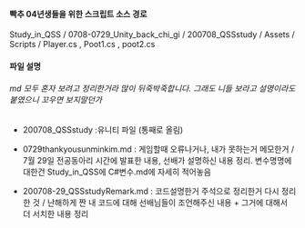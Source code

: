 #### 빡추 04년생들을 위한 스크립트 소스 경로

Study_in_QSS / 0708-0729_Unity_back_chi_gi / 200708_QSSstudy / Assets / Scripts / Player.cs , Poot1.cs , poot2.cs

#### 파일 설명

###### md 모두 혼자 보려고 정리한거라 많이 뒤죽박죽합니다. 그래도 니들 보라고 설명이라도 붙였으니 꼬우면 보지말던가

- 200708_QSSstudy
  :유니티 파일 (통째로 올림)

- 0729thankyousunminkim.md
  : 게임할때 오류나거나, 내가 못하는거 메모한거 / 7월 29일 전공동아리 시간에 발표한 내용, 선배가 설명하신 내용 정리.  변수명명에 대한건 Study_in_QSS에 C#변수.md에 자세히 적어놓음
- 200708-29_QSSstudyRemark.md
  : 코드설명한거 주석으로 정리한거 다시 정리한 것 / 난해하게 짠 내 코드에 대해 선배님들이 조언해주신 내용  + 그거에 대해서 더 서치한 내용 정리 

